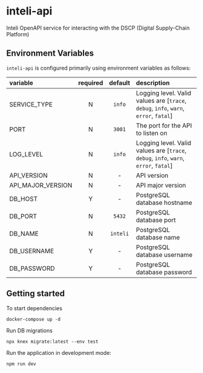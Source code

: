 # inteli-api

Inteli OpenAPI service for interacting with the DSCP (Digital Supply-Chain Platform)

## Environment Variables

`inteli-api` is configured primarily using environment variables as follows:

| variable          | required | default  | description                                                                          |
| :---------------- | :------: | :------: | :----------------------------------------------------------------------------------- |
| SERVICE_TYPE      |    N     |  `info`  | Logging level. Valid values are [`trace`, `debug`, `info`, `warn`, `error`, `fatal`] |
| PORT              |    N     |  `3001`  | The port for the API to listen on                                                    |
| LOG_LEVEL         |    N     |  `info`  | Logging level. Valid values are [`trace`, `debug`, `info`, `warn`, `error`, `fatal`] |
| API_VERSION       |    N     |    -     | API version                                                                          |
| API_MAJOR_VERSION |    N     |    -     | API major version                                                                    |
| DB_HOST           |    Y     |    -     | PostgreSQL database hostname                                                         |
| DB_PORT           |    N     |  `5432`  | PostgreSQL database port                                                             |
| DB_NAME           |    N     | `inteli` | PostgreSQL database name                                                             |
| DB_USERNAME       |    Y     |    -     | PostgreSQL database username                                                         |
| DB_PASSWORD       |    Y     |    -     | PostgreSQL database password                                                         |

## Getting started

To start dependencies

```
docker-compose up -d
```

Run DB migrations

```
npx knex migrate:latest --env test
```

Run the application in development mode:

```sh
npm run dev
```
